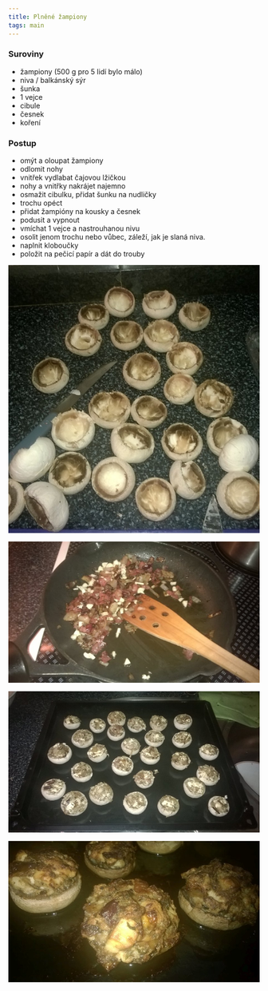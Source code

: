 ```yaml
---
title: Plněné žampiony
tags: main
---
```


### Suroviny
- žampiony (500 g pro 5 lidí bylo málo)
- niva / balkánský sýr
- šunka
- 1 vejce
- cibule
- česnek
- koření

### Postup
- omýt a oloupat žampiony
- odlomit nohy
- vnitřek vydlabat čajovou lžičkou 
- nohy a vnitřky nakrájet najemno
- osmažit cibulku, přidat šunku na nudličky
- trochu opéct
- přidat žampióny na kousky a česnek
- podusit a vypnout
- vmíchat 1 vejce a nastrouhanou nivu
- osolit jenom trochu nebo vůbec, záleží, jak je slaná niva.
- naplnit kloboučky
- položit na pečicí papír a dát do trouby


![Vydlabané hlavičky](/fotky/plnene-zampiony-1.jpg)

![Orestováno](/fotky/plnene-zampiony-2.jpg)

![Před pečením](/fotky/plnene-zampiony-3.jpg)

![Hotovo](/fotky/plnene-zampiony-4.jpg)
